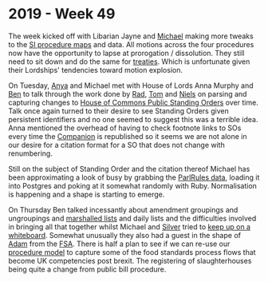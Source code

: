 # 2019 - Week 49

The week kicked off with Libarian Jayne and [Michael](https://twitter.com/fantasticlife) making more tweaks to the [SI procedure maps](https://ukparliament.github.io/ontologies/procedure/procedure-ontology.html#flowcharts) and data. All motions across the four procedures now have the opportunity to lapse at prorogation / dissolution. They still need to sit down and do the same for [treaties](https://ukparliament.github.io/ontologies/procedure/flowcharts/crag-treaties/crag-treaties.pdf). Which is unfortunate given their Lordships' tendencies toward motion explosion.

On Tuesday, [Anya](https://twitter.com/bitten_) and Michael met with House of Lords Anna Murphy and [Ben](https://twitter.com/benwoodhams) to talk through the work done by [Rad](https://www.politics.ox.ac.uk/academic-faculty/radoslaw-zubek.html), [Tom](https://twitter.com/tomgfleming) and [Niels](https://twitter.com/NielsGoet) on parsing and capturing changes to [House of Commons Public Standing Orders](https://publications.parliament.uk/pa/cm201516/cmstords/1154/toc.htm) over time. Talk once again turned to their desire to see Standing Orders given persistent identifiers and no one seemed to suggest this was a terrible idea. Anna mentioned the overhead of having to check footnote links to SOs every time the [Companion](https://www.parliament.uk/documents/publications-records/House-of-Lords-Publications/Rules-guides-for-business/Companion-to-standing-orders/Companion-to-Standing-Orders-2017.pdf) is republished so it seems we are not alone in our desire for a citation format for a SO that does not change with renumbering.

Still on the subject of Standing Order and the citation thereof Michael has been approximating a look of busy by grabbing the [ParlRules data](https://parlrulesdata.org/), loading it into Postgres and poking at it somewhat randomly with Ruby. Normalisation is happening and a shape is starting to emerge.

On Thursday Ben talked incessantly about amendment groupings and ungroupings and [marshalled lists](https://publications.parliament.uk/pa/ld200203/ldbills/101/amend/ldam101.htm) and daily lists and the difficulties involved in bringing all that together whilst Michael and [Silver](https://twitter.com/silveroliver) tried to [keep up on a whiteboard](https://twitter.com/fantasticlife/status/1202558118162509824). Somewhat unusually they also had a guest in the shape of [Adam](https://twitter.com/chairlord) from the [FSA](https://www.food.gov.uk/). There is half a plan to see if we can re-use our [procedure model](https://ukparliament.github.io/ontologies/procedure/procedure-ontology.html) to capture some of the food standards process flows that become UK competencies post brexit. The registering of slaughterhouses being quite a change from public bill procedure.